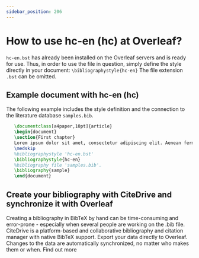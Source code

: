 ```yaml
---
sidebar_position: 206
---
```


# How to use hc-en (hc) at Overleaf?
`hc-en.bst` has already been installed on the Overleaf servers and is ready for use. Thus, in order to use the file in question, simply define the style directly in your document: `\bibliographystyle{hc-en}` The file extension `.bst` can be omitted.

## Example document with hc-en (hc)
The following example includes the style definition and the connection to the literature database `samples.bib`.
```tex
   \documentclass[a4paper,10pt]{article}
   \begin{document}
   \section{First chapter}
   Lorem ipsum dolor sit amet, consectetur adipiscing elit. Aenean fermentum justo massa, ut maximus mauris sodales et. Aenean vel elit a erat rhoncus pharetra.
   \medskip
   %bibliographystyle 'hc-en.bst'
   \bibliographystyle{hc-en}
   %bibliography file 'samples.bib'.
   \bibliography{sample}
   \end{document}
```

## Create your bibliography with CiteDrive and synchronize it with Overleaf
Creating a bibliography in BibTeX by hand can be time-consuming and error-prone - especially when several people are working on the .bib file. CiteDrive is a platform-based and collaborative bibliography and citation manager with native BibTeX support. Export your data directly to Overleaf. Changes to the data are automatically synchronized, no matter who makes them or when. Find out more